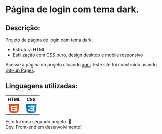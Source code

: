 # Página de login com tema dark.

<h2> Descrição: </h2>

Projeto de página de login com tema dark.

- Estrutura HTML
- Estilização com CSS puro, design desktop e mobile responsivo

Acesse a página do projeto clicando [aqui](https://julianasinnott.github.io/PageLogin/). Este site foi construído usando [GitHub Pages](https://pages.github.com/).

<h2> Linguagens utilizadas: </h2>

<table>
<tr>
  <th> HTML </th>
  <th> CSS </th>
</tr>
<tr>
  <td> <img align="center" alt="HTML" height="30" width="40" src="https://raw.githubusercontent.com/devicons/devicon/master/icons/html5/html5-original.svg"> </td>
  <td> <img align="center" alt="CSS" height="30" width="40" src="https://raw.githubusercontent.com/devicons/devicon/master/icons/css3/css3-original.svg"> </td>
</tr>
</table>

<!-- <h2> Layout: </h2>

- Layout Desktop
<img align="center" alt="Desktop" height="350" width="350" src="https://user-images.githubusercontent.com/100887684/158921453-cc0570b8-8d90-4773-9bae-b32ae39ccfb4.PNG">

- Layout Mobile
<img align="center" alt="Desktop" height="350" width="150" src="https://user-images.githubusercontent.com/100887684/158921542-2d307600-012a-4a5a-b8f6-391bd7b05f9c.PNG"> -->


Este foi meu segundo projeto. 💜 <br>
Dev. Front-end em desenvolvimento❕
